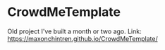 # CrowdMeTemplate
Old project I've built a month or two ago.
Link: https://maxonchintren.github.io/CrowdMeTemplate/
